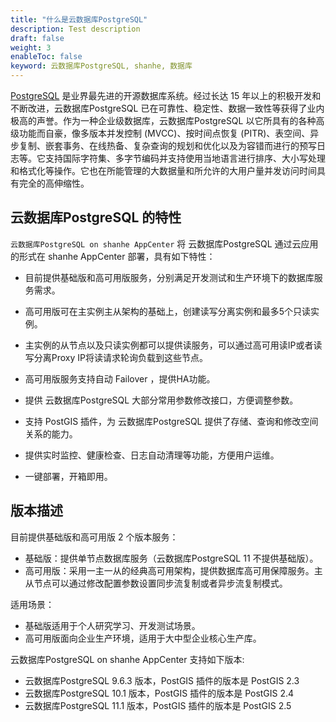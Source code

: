 ```yaml
---
title: "什么是云数据库PostgreSQL"
description: Test description
draft: false
weight: 3
enableToc: false
keyword: 云数据库PostgreSQL, shanhe, 数据库
---
```


[PostgreSQL](https://www.postgresql.org/) 是业界最先进的开源数据库系统。经过长达 15 年以上的积极开发和不断改进，云数据库PostgreSQL 已在可靠性、稳定性、数据一致性等获得了业内极高的声誉。作为一种企业级数据库，云数据库PostgreSQL 以它所具有的各种高级功能而自豪，像多版本并发控制 (MVCC)、按时间点恢复 (PITR)、表空间、异步复制、嵌套事务、在线热备、复杂查询的规划和优化以及为容错而进行的预写日志等。它支持国际字符集、多字节编码并支持使用当地语言进行排序、大小写处理和格式化等操作。它也在所能管理的大数据量和所允许的大用户量并发访问时间具有完全的高伸缩性。

## 云数据库PostgreSQL 的特性

`云数据库PostgreSQL on shanhe AppCenter` 将 云数据库PostgreSQL 通过云应用的形式在 shanhe AppCenter 部署，具有如下特性：

- 目前提供基础版和高可用版服务，分别满足开发测试和生产环境下的数据库服务需求。

- 高可用版可在主实例主从架构的基础上，创建读写分离实例和最多5个只读实例。

- 主实例的从节点以及只读实例都可以提供读服务，可以通过高可用读IP或者读写分离Proxy IP将读请求轮询负载到这些节点。

- 高可用版服务支持自动 Failover ，提供HA功能。

- 提供 云数据库PostgreSQL 大部分常用参数修改接口，方便调整参数。

- 支持 PostGIS 插件，为 云数据库PostgreSQL 提供了存储、查询和修改空间关系的能力。

- 提供实时监控、健康检查、日志自动清理等功能，方便用户运维。

- 一键部署，开箱即用。

## 版本描述

目前提供基础版和高可用版 2 个版本服务：

- 基础版：提供单节点数据库服务（云数据库PostgreSQL 11 不提供基础版）。
- 高可用版：采用一主一从的经典高可用架构，提供数据库高可用保障服务。主从节点可以通过修改配置参数设置同步流复制或者异步流复制模式。

适用场景：

- 基础版适用于个人研究学习、开发测试场景。
- 高可用版面向企业生产环境，适用于大中型企业核心生产库。

云数据库PostgreSQL on shanhe AppCenter 支持如下版本:

- 云数据库PostgreSQL 9.6.3 版本，PostGIS 插件的版本是 PostGIS 2.3
- 云数据库PostgreSQL 10.1 版本，PostGIS 插件的版本是 PostGIS 2.4
- 云数据库PostgreSQL 11.1 版本，PostGIS 插件的版本是 PostGIS 2.5